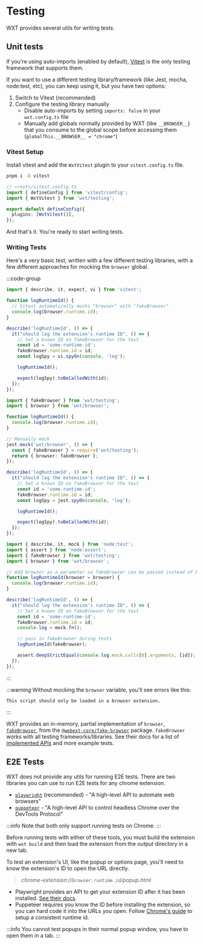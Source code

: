 # Testing

WXT provides several utils for writing tests.

## Unit tests

If you're using auto-imports (enabled by default), [Vitest](https://vitest.dev/) is the only testing framework that supports them.

If you want to use a different testing library/framework (like Jest, mocha, node:test, etc), you can keep using it, but you have two options:

1. Switch to Vitest (recommended)
2. Configure the testing library manually
   - Disable auto-imports by setting `imports: false` in your `wxt.config.ts` file
   - Manually add globals normally provided by WXT (like `__BROWSER__`) that you consume to the global scope before accessing them (`globalThis.__BROWSER__ = "chrome"`)

### Vitest Setup

Install vitest and add the `WxtVitest` plugin to your `vitest.config.ts` file.

```sh
pnpm i -D vitest
```

```ts
// <root>/vitest.config.ts
import { defineConfig } from 'vitest/config';
import { WxtVitest } from 'wxt/testing';

export default defineConfig({
  plugins: [WxtVitest()],
});
```

And that's it. You're ready to start writing tests.

### Writing Tests

Here's a very basic test, written with a few different testing libraries, with a few different approaches for mocking the `browser` global.

:::code-group

```ts [Vitest]
import { describe, it, expect, vi } from 'vitest';

function logRuntimeId() {
  // Vitest automatically mocks "browser" with "fakeBrowser"
  console.log(browser.runtime.id);
}

describe('logRuntimeId', () => {
  it("should log the extension's runtime ID", () => {
    // Set a known ID on fakeBrowser for the test
    const id = 'some-runtime-id';
    fakeBrowser.runtime.id = id;
    const logSpy = vi.spyOn(console, 'log');

    logRuntimeId();

    expect(logSpy).toBeCalledWith(id);
  });
});
```

```ts [Jest - Manual Mock]
import { fakeBrowser } from 'wxt/testing';
import { browser } from 'wxt/browser';

function logRuntimeId() {
  console.log(browser.runtime.id);
}

// Manually mock
jest.mock('wxt/browser', () => {
  const { fakeBrowser } = require('wxt/testing');
  return { browser: fakeBrowser };
});

describe('logRuntimeId', () => {
  it("should log the extension's runtime ID", () => {
    // Set a known ID on fakeBrowser for the test
    const id = 'some-runtime-id';
    fakeBrowser.runtime.id = id;
    const logSpy = jest.spyOn(console, 'log');

    logRuntimeId();

    expect(logSpy).toBeCalledWith(id);
  });
});
```

```ts [node:test - Parameterized]
import { describe, it, mock } from 'node:test';
import { assert } from 'node:assert';
import { fakeBrowser } from 'wxt/testing';
import { browser } from 'wxt/browser';

// Add browser as a parameter so fakeBrowser can be passed instead of browser
function logRuntimeId(browser = browser) {
  console.log(browser.runtime.id);
}

describe('logRuntimeId', () => {
  it("should log the extension's runtime ID", () => {
    // Set a known ID on fakeBrowser for the test
    const id = 'some-runtime-id';
    fakeBrowser.runtime.id = id;
    console.log = mock.fn();

    // pass in fakeBrowser during tests
    logRuntimeId(fakeBrowser);

    assert.deepStrictEqual(console.log.mock.calls[0].arguments, [id]);
  });
});
```

:::

:::warning
Without mocking the `browser` variable, you'll see errors like this:

```
This script should only be loaded in a browser extension.
```

:::

WXT provides an in-memory, partial implementation of `browser`, [`fakeBrowser`](/api/wxt/testing/variables/fakeBrowser), from the [`@webext-core/fake-browser`](https://webext-core.aklinker1.io/guide/fake-browser/) package. `fakeBrowser` works with all testing frameworks/libraries. See their docs for a list of [implemented APIs](https://webext-core.aklinker1.io/guide/fake-browser/implemented-apis.html) and more example tests.

## E2E Tests

WXT does not provide any utils for running E2E tests. There are two libraries you can use to run E2E tests for any chrome extension.

- [`playwright`](https://playwright.dev/docs/chrome-extensions) (recommended) - "A high-level API to automate web browsers"
- [`puppeteer`](https://pptr.dev/guides/chrome-extensions) - "A high-level API to control headless Chrome over the DevTools Protocol"

:::info
Note that both only support running tests on Chrome.
:::

Before running tests with either of these tools, you must build the extension with `wxt build` and then load the extension from the output directory in a new tab.

To test an extension's UI, like the popup or options page, you'll need to know the extension's ID to open the URL directly.

> _chrome-extension://`browser.runtime.id`/popup.html_

- Playwright provides an API to get your extension ID after it has been installed. [See their docs](https://playwright.dev/docs/chrome-extensions#testing).
- Puppeteer requires you know the ID before installing the extension, so you can hard code it into the URLs you open. Follow [Chrome's guide](https://developer.chrome.com/docs/extensions/mv3/manifest/key/) to setup a consistent runtime id.

:::info
You cannot test popups in their normal popup window, you have to open them in a tab.
:::
